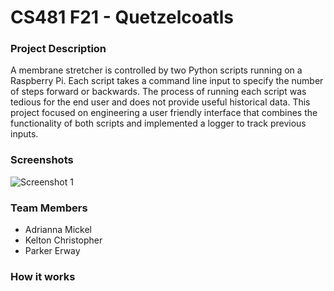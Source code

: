 # CS481 F21 - Quetzelcoatls

### Project Description

A membrane stretcher is controlled by two Python scripts running on a Raspberry Pi. Each script takes a command line input to specify the number of steps forward or backwards. The process of running each script was tedious for the end user and does not provide useful historical data. This project focused on engineering a user friendly interface that combines the functionality of both scripts and implemented a logger to track previous inputs.

### Screenshots

![Screenshot 1](/screenshot1.png)

### Team Members

 - Adrianna Mickel
 - Kelton Christopher
 - Parker Erway 

### How it works